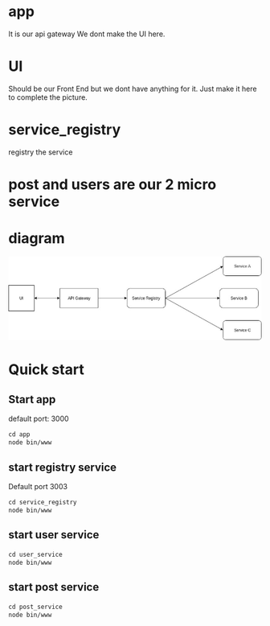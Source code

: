 # app
It is our api gateway
We dont make the UI here.

# UI 

Should be our Front End but we dont have anything for it.
Just make it here to complete the picture.

# service_registry
registry the service

# post and users are our 2 micro service

# diagram 


![Alt][1]

[1]: docs/microservice.jpg "Title"

# Quick start

## Start app
default port: 3000

```
cd app
node bin/www
```
## start registry service
Default port 3003
```
cd service_registry
node bin/www
```

## start user service

```
cd user_service
node bin/www
```
## start post service
```
cd post_service
node bin/www
```